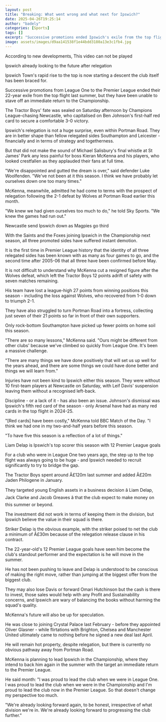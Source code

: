 ```yaml
---
layout: post
title: "Breaking: What went wrong and what next for Ipswich?"
date: 2025-04-26T19:25:14
author: "badely"
categories: [Sports]
tags: []
excerpt: "Successive promotions ended Ipswich's exile from the top flight - but the Tractor Boys have been relegated after just one Premier League season."
image: assets/images/d9aa141538f1e44bdd3180a13e3c1fb4.jpg
---
```


According to new developments, This video can not be played

Ipswich already looking to the future after relegation

Ipswich Town's rapid rise to the top is now starting a descent the club itself has been braced for.

Successive promotions from League One to the Premier League ended their 22-year exile from the top flight last summer, but they have been unable to stave off an immediate return to the Championship.

The Tractor Boys' fate was sealed on Saturday afternoon by Champions League-chasing Newcastle, who capitalised on Ben Johnson's first-half red card to secure a comfortable 3-0 victory.

Ipswich's relegation is not a huge surprise, even within Portman Road. They are in better shape than fellow relegated sides Southampton and Leicester - financially and in terms of strategy and togetherness.

But that did not make the sound of Michael Salisbury's final whistle at St James' Park any less painful for boss Kieran McKenna and his players, who looked crestfallen as they applauded their fans at full time.

"We're disappointed and gutted the dream is over," said defender Luke Woolfenden. "We've not been at it this season. I think we have probably let ourselves down one too many times."

McKenna, meanwhile, admitted he had come to terms with the prospect of relegation following the 2-1 defeat by Wolves at Portman Road earlier this month.

"We knew we had given ourselves too much to do," he told Sky Sports. "We knew the games had run out."

Newcastle send Ipswich down as Magpies go third

With the Saints and the Foxes joining Ipswich in the Championship next season, all three promoted sides have suffered instant demotion.

It is the first time in Premier League history that the identity of all three relegated sides has been known with as many as four games to go, and the second time after 2005-06 that all three have been confirmed before May.

It is not difficult to understand why McKenna cut a resigned figure after the Wolves defeat, which left the Tractor Boys 12 points adrift of safety with seven matches remaining.

His team have lost a league-high 27 points from winning positions this season - including the loss against Wolves, who recovered from 1-0 down to triumph 2-1.

They have also struggled to turn Portman Road into a fortress, collecting just seven of their 21 points so far in front of their own supporters.

Only rock-bottom Southampton have picked up fewer points on home soil this season.

"There are so many lessons," McKenna said. "Ours might be different from other clubs' because we've climbed so quickly from League One. It's been a massive challenge.

"There are many things we have done positively that will set us up well for the years ahead, and there are some things we could have done better and things we will learn from."

Injuries have not been kind to Ipswich either this season. They were without 10 first-team players at Newcastle on Saturday, with Leif Davis' suspension leaving them without a recognised left-back.

Discipline - or a lack of it - has also been an issue. Johnson's dismissal was Ipswich's fifth red card of the season - only Arsenal have had as many red cards in the top flight in 2024-25.

"[Red cards] have been costly," McKenna told BBC Match of the Day. "I think we had one in my two-and-half years before this season.

"To have five this season is a reflection of a lot of things."

Liam Delap is Ipswich's top scorer this season with 12 Premier League goals

For a club who were in League One two years ago, the step up to the top flight was always going to be huge - and Ipswich needed to recruit significantly to try to bridge the gap.

The Tractor Boys spent around Â£120m last summer and added Â£20m Jaden Philogene in January.

They targeted young English assets in a business decision â Liam Delap, Jack Clarke and Jacob Greaves â that the club expect to make money on this summer or beyond.

The investment did not work in terms of keeping them in the division, but Ipswich believe the value in their squad is there.

Striker Delap is the obvious example, with the striker poised to net the club a minimum of Â£30m because of the relegation release clause in his contract.

The 22-year-old's 12 Premier League goals have seen him become the club's standout performer and the expectation is he will move in the summer.

He has not been pushing to leave and Delap is understood to be conscious of making the right move, rather than jumping at the biggest offer from the biggest club.

They may also lose Davis or forward Omari Hutchinson but the cash is there to invest, those sales would help with any Profit and Sustainability concerns, and Ipswich are wary of balancing the books without harming the squad's quality.

McKenna's future will also be up for speculation.

He was close to joining Crystal Palace last February - before they appointed Oliver Glasner - while flirtations with Brighton, Chelsea and Manchester United ultimately came to nothing before he signed a new deal last April.

He will remain hot property, despite relegation, but there is currently no obvious pathway away from Portman Road.

McKenna is planning to lead Ipswich in the Championship, where they intend to back him again in the summer with the target an immediate return to the Premier League.

He said month: "I was proud to lead the club when we were in League One. I was proud to lead the club when we were in the Championship and I'm proud to lead the club now in the Premier League. So that doesn't change my perspective too much.

"We're already looking forward again, to be honest, irrespective of what division we're in. We're already looking forward to progressing the club further."

